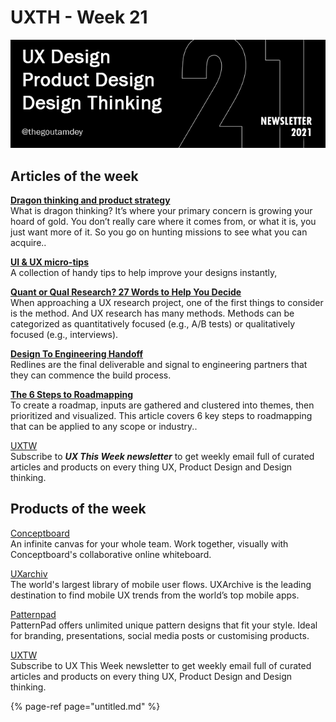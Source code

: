 # UXTH - Week 21

![](../.gitbook/assets/newsletter-banner-2021-21-bw.jpg)

## Articles of the week

[**Dragon thinking and product strategy**](https://uxdesign.cc/dragon-thinking-5fe30e422404/?utm_source=thegoutamdey)  
What is dragon thinking? It’s where your primary concern is growing your hoard of gold. You don’t really care where it comes from, or what it is, you just want more of it. So you go on hunting missions to see what you can acquire..

[**UI & UX micro-tips**](https://www.invisionapp.com/inside-design/very-big-things-dan-marino-foundation//?ref=thegoutamdey)  
A collection of handy tips to help improve your designs instantly,

[**Quant or Qual Research? 27 Words to Help You Decide**](https://measuringu.com/qual-quant-words/?ref=thegoutamdey)  
When approaching a UX research project, one of the first things to consider is the method. And UX research has many methods. Methods can be categorized as quantitatively focused \(e.g., A/B tests\) or qualitatively focused \(e.g., interviews\).

[**Design To Engineering Handoff**](https://medium.com/design-systems-for-figma/design-to-engineering-handoff-7c2bde5990f8/?ref=thegoutamdey)  
Redlines are the final deliverable and signal to engineering partners that they can commence the build process.

[**The 6 Steps to Roadmapping**](https://www.nngroup.com/articles/roadmapping-steps/?utm_source=thegoutamdey)  
To create a roadmap, inputs are gathered and clustered into themes, then prioritized and visualized. This article covers 6 key steps to roadmapping that can be applied to any scope or industry..

[UXTW](https://gmail.us17.list-manage.com/subscribe?u=1b23fd286b43ac36e4acba123&id=0009036f95)  
Subscribe to _**UX This Week newsletter**_  to get weekly email full of curated articles and products on every thing UX, Product Design and Design thinking.  
  


## Products of the week

[Conceptboard](https://conceptboard.com/?ref=thegoutamdey)  
An infinite canvas for your whole team. Work together, visually with Conceptboard's collaborative online whiteboard.

[UXarchiv](https://www.uxarchive.com/?ref=thegoutamdey)  
The world's largest library of mobile user flows. UXArchive is the leading destination to find mobile UX trends from the world’s top mobile apps.

[Patternpad](https://patternpad.com/?ref=thegoutamdey)  
PatternPad offers unlimited unique pattern designs that fit your style. Ideal for branding, presentations, social media posts or customising products.

[UXTW](https://gmail.us17.list-manage.com/subscribe?u=1b23fd286b43ac36e4acba123&id=0009036f95)  
Subscribe to UX This Week newsletter  to get weekly email full of curated articles and products on every thing UX, Product Design and Design thinking.

{% page-ref page="untitled.md" %}



